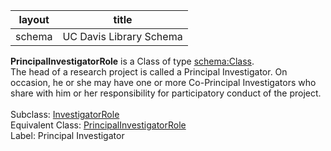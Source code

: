 | layout| title |
| ------------- |:-------------:|
| schema     | UC Davis Library Schema    |

**PrincipalInvestigatorRole** is a Class of type [schema:Class](http://schema.org/Class). <br /> 
The head of a research project is called a Principal Investigator. On occasion, he or she may have one or more Co-Principal Investigators who share with him or her responsibility for participatory conduct of the project.<br /><br />
Subclass: [InvestigatorRole](http://vivoweb.org/ontology/core#InvestigatorRole)<br /> Equivalent Class: [PrincipalInvestigatorRole](http://vivoweb.org/ontology/core#PrincipalInvestigatorRole)<br /> Label: Principal Investigator<br /> 
